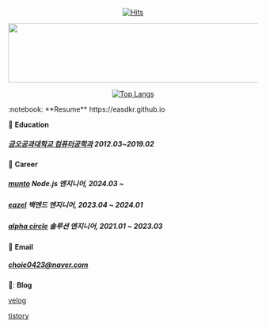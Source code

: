 <!---
easdkr/easdkr is a ✨ special ✨ repository because its `README.md` (this file) appears on your GitHub profile.
You can click the Preview link to take a look at your changes.
--->
<div align=center>
  
  [![Hits](https://hits.seeyoufarm.com/api/count/incr/badge.svg?url=https%3A%2F%2Fgithub.com%2Fzzsza)](https://hits.seeyoufarm.com) 

</div>

<div align=center>
  
<a href="https://github.com/devxb/gitanimals">
  <img
    src="https://render.gitanimals.org/lines/easdkr"
    width="600"
    height="120"
  />
</a>

</div>

<div align=center>

  [![Top Langs](https://github-readme-stats.vercel.app/api/top-langs/?username=easdkr&layout=pie&exclude_repo=handController,2018-KAKAO-BLIND-RECRUITMENT,Algorithm-Practice)](https://github.com/anuraghazra/github-readme-stats)

</div>
:notebook: **Resume**
https://easdkr.github.io

:school: **Education** 
##### [금오공과대학교 컴퓨터공학과](https://ce.kumoh.ac.kr/ce/index.do) 2012.03~2019.02

:office: **Career**


##### [munto](https://www.munto.kr) Node.js 엔지니어, 2024.03 ~

##### [eazel](https://eazel.net) 백엔드 엔지니어, 2023.04 ~ 2024.01 

##### [alpha circle](https://alphacircle.co.kr) 솔루션 엔지니어, 2021.01 ~ 2023.03

:email: **Email**
##### choie0423@naver.com

📝: **Blog**

[velog](https://velog.io/@easdkr)

[tistory](https://june0423.tistory.com)
